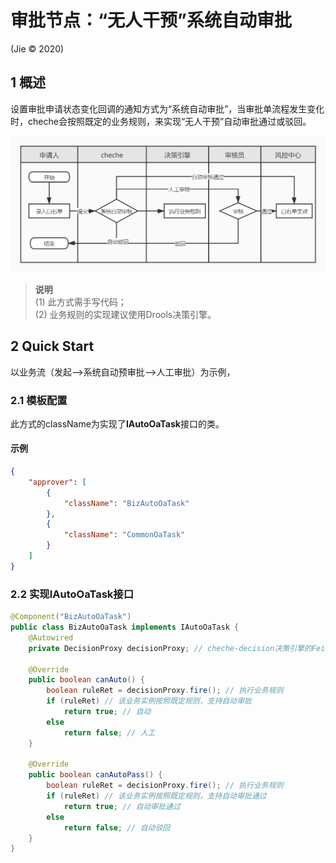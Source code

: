 # 审批节点：“无人干预”系统自动审批
(Jie © 2020)
## 1 概述
设置审批申请状态变化回调的通知方式为“系统自动审批”，当审批单流程发生变化时，cheche会按照既定的业务规则，来实现“无人干预”自动审批通过或驳回。

![“无人干预”系统自动审批](/dev-book/uml/AutoOaTask.png)
>**说明**<br />
>(1) 此方式需手写代码；<br />
>(2) 业务规则的实现建议使用Drools决策引擎。

## 2 Quick Start
以业务流（发起-->系统自动预审批-->人工审批）为示例，
### 2.1 模板配置
此方式的className为实现了**IAutoOaTask**接口的类。

#### 示例
```Json
{
    "approver": [
        {
            "className": "BizAutoOaTask"
        },
        {
            "className": "CommonOaTask"
        }
    ]
}
```

### 2.2 实现IAutoOaTask接口
```Java
@Component("BizAutoOaTask")
public class BizAutoOaTask implements IAutoOaTask {
	@Autowired
	private DecisionProxy decisionProxy; // cheche-decision决策引擎的FeignClientBean

	@Override
	public boolean canAuto() {
		boolean ruleRet = decisionProxy.fire(); // 执行业务规则
		if (ruleRet) // 该业务实例按照既定规则，支持自动审批
			return true; // 自动
		else
			return false; // 人工
	}

	@Override
	public boolean canAutoPass() {
		boolean ruleRet = decisionProxy.fire(); // 执行业务规则
		if (ruleRet) // 该业务实例按照既定规则，支持自动审批通过
			return true; // 自动审批通过
		else
			return false; // 自动驳回
	}
}
```
